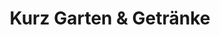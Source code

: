 ---
title: "Kurz Garten & Getränke"
url: /baltmannsweiler/kurz-garten-und-getraenke/
shop: Garten-Center
---